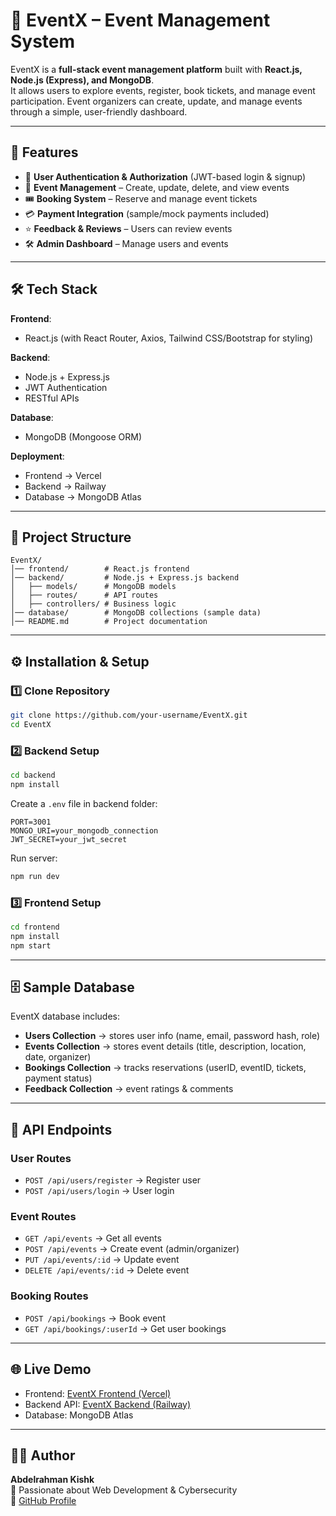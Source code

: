 # 🎉 EventX – Event Management System  

EventX is a **full-stack event management platform** built with **React.js, Node.js (Express), and MongoDB**.  
It allows users to explore events, register, book tickets, and manage event participation. Event organizers can create, update, and manage events through a simple, user-friendly dashboard.  

---

## 🚀 Features  

- 🔐 **User Authentication & Authorization** (JWT-based login & signup)  
- 📅 **Event Management** – Create, update, delete, and view events  
- 🎟️ **Booking System** – Reserve and manage event tickets  
- 💳 **Payment Integration** (sample/mock payments included)  
- ⭐ **Feedback & Reviews** – Users can review events  
- 🛠️ **Admin Dashboard** – Manage users and events  

---

## 🛠️ Tech Stack  

**Frontend**:  
- React.js (with React Router, Axios, Tailwind CSS/Bootstrap for styling)  

**Backend**:  
- Node.js + Express.js  
- JWT Authentication  
- RESTful APIs  

**Database**:  
- MongoDB (Mongoose ORM)  

**Deployment**:  
- Frontend → Vercel  
- Backend → Railway  
- Database → MongoDB Atlas  

---

## 📂 Project Structure  

```
EventX/
│── frontend/        # React.js frontend
│── backend/         # Node.js + Express.js backend
│   ├── models/      # MongoDB models
│   ├── routes/      # API routes
│   ├── controllers/ # Business logic
│── database/        # MongoDB collections (sample data)
│── README.md        # Project documentation
```

---

## ⚙️ Installation & Setup  

### 1️⃣ Clone Repository  
```bash
git clone https://github.com/your-username/EventX.git
cd EventX
```

### 2️⃣ Backend Setup  
```bash
cd backend
npm install
```
Create a `.env` file in backend folder:  
```env
PORT=3001
MONGO_URI=your_mongodb_connection
JWT_SECRET=your_jwt_secret
```
Run server:  
```bash
npm run dev
```

### 3️⃣ Frontend Setup  
```bash
cd frontend
npm install
npm start
```

---

## 🗄️ Sample Database  

EventX database includes:  
- **Users Collection** → stores user info (name, email, password hash, role)  
- **Events Collection** → stores event details (title, description, location, date, organizer)  
- **Bookings Collection** → tracks reservations (userID, eventID, tickets, payment status)  
- **Feedback Collection** → event ratings & comments  

---

## 📡 API Endpoints  

### User Routes  
- `POST /api/users/register` → Register user  
- `POST /api/users/login` → User login  

### Event Routes  
- `GET /api/events` → Get all events  
- `POST /api/events` → Create event (admin/organizer)  
- `PUT /api/events/:id` → Update event  
- `DELETE /api/events/:id` → Delete event  

### Booking Routes  
- `POST /api/bookings` → Book event  
- `GET /api/bookings/:userId` → Get user bookings  

---

## 🌐 Live Demo  

- Frontend: [EventX Frontend (Vercel)](https://event-x-studio.vercel.app/)  
- Backend API: [EventX Backend (Railway)](https://eventx-studio-production-ffea.up.railway.app/)  
- Database: MongoDB Atlas  

---

## 👨‍💻 Author  

**Abdelrahman Kishk**  
🚀 Passionate about Web Development & Cybersecurity  
🔗 [GitHub Profile](https://github.com/Abdelrahmankishk)  
